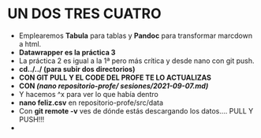 # UN DOS TRES CUATRO

- Emplearemos **Tabula** para tablas y **Pandoc** para transformar marcdown a html.
- **Datawrapper es la práctica 3**
- La práctica 2 es igual a la 1ª pero más crítica y desde nano con git push.
- **cd../../ (para subir dos directorios)**
- **CON GIT PULL Y EL CODE DEL PROFE TE LO ACTUALIZAS**
- **CON *(nano repositorio-profe/ sesiones/2021-09-07.md)***
- Y hacemos ^x para ver lo que había dentro
- **nano feliz.csv** en repositorio-profe/src/data
- Con **git remote -v** ves de dónde estás descargando los datos.... PULL Y PUSH!!!
- 
